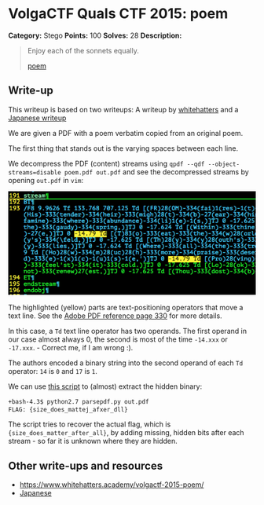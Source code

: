 # VolgaCTF Quals CTF 2015: poem

**Category:** Stego
**Points:** 100
**Solves:** 28
**Description:**

> Enjoy each of the sonnets equally.
> 
> [poem](http://files.2015.volgactf.ru/poem/poem.pdf)

## Write-up

This writeup is based on two writeups: A writeup by [whitehatters](https://www.whitehatters.academy/volgactf-2015-poem/) and a [Japanese writeup](http://sioncojp.hateblo.jp/entry/2015/05/14/201258)

We are given a PDF with a poem verbatim copied from an original poem.

The first thing that stands out is the varying spaces between each line.

We decompress the PDF (content) streams using `qpdf --qdf --object-streams=disable poem.pdf out.pdf` and see the decompressed streams by opening `out.pdf` in `vim`:

![](./stream.png)

The highlighted (yellow) parts are text-positioning operators that move a text line. See the [Adobe PDF reference page 330](http://partners.adobe.com/public/developer/en/pdf/PDFReference.pdf) for more details.

In this case, a `Td` text line operator has two operands.
The first operand in our case almost always 0, the second is most of the time `-14.xxx` or `-17.xxx`. - Correct me, if I am wrong :).

The authors encoded a binary string into the second operand of each `Td` operator: `14` is `0` and `17` is `1`.

We can use [this script](./parsepdf.py) to (almost) extract the hidden binary:

```
+bash-4.3$ python2.7 parsepdf.py out.pdf
FLAG: {size_does_mattej_afxer_dll}
```

The script tries to recover the actual flag, which is `{size_does_matter_after_all}`, by adding missing, hidden bits after each stream - so far it is unknown where they are hidden.

## Other write-ups and resources

* <https://www.whitehatters.academy/volgactf-2015-poem/>
* [Japanese](http://sioncojp.hateblo.jp/entry/2015/05/14/201258)
